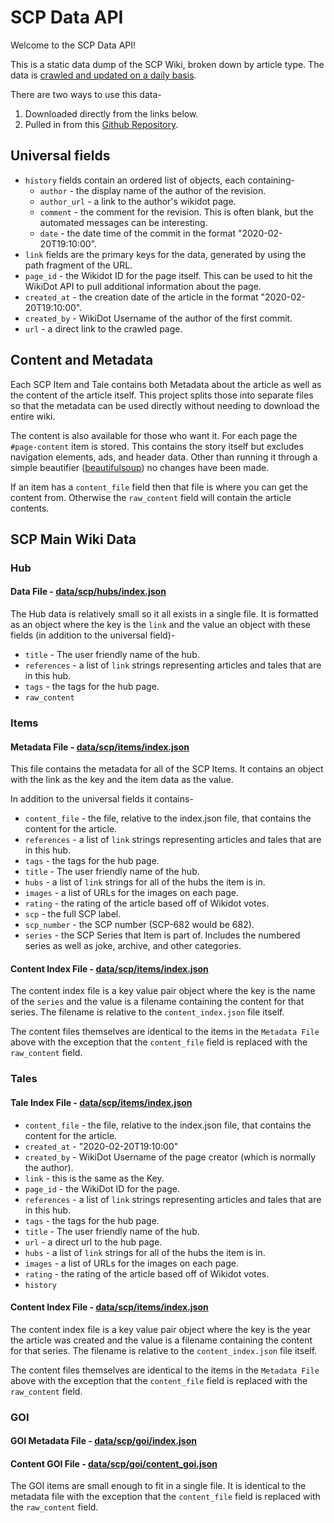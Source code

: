 # SCP Data API

Welcome to the SCP Data API!

This is a static data dump of the SCP Wiki, broken down by article type. The data is [crawled and updated on a daily basis](https://github.com/scp-data/scp-api/actions/workflows/scp-items.yml).

There are two ways to use this data-

1. Downloaded directly from the links below.
2. Pulled in from this [Github Repository](https://github.com/scp-data/scp-api).

## Universal fields

* `history` fields contain an ordered list of objects, each containing-
  * `author` - the display name of the author of the revision.
  * `author_url` - a link to the author's wikidot page.
  * `comment` - the comment for the revision. This is often blank, but the automated messages can be interesting.
  * `date` - the date time of the commit in the format "2020-02-20T19:10:00".
* `link` fields are the primary keys for the data, generated by using the path fragment of the URL.
* `page_id` - the Wikidot ID for the page itself. This can be used to hit the WikiDot API to pull additional information about the page.
* `created_at` - the creation date of the article in the format "2020-02-20T19:10:00".
* `created_by` - WikiDot Username of the author of the first commit.
* `url` - a direct link to the crawled page.

## Content and Metadata

Each SCP Item and Tale contains both Metadata about the article as well as the content of the article itself. This project splits those into separate files so that the metadata can be used directly without needing to download the entire wiki.

The content is also available for those who want it. For each page the `#page-content` item is stored. This contains the story itself but excludes navigation elements, ads, and header data. Other than running it through a simple beautifier ([beautifulsoup](https://beautiful-soup-4.readthedocs.io/en/latest/)) no changes have been made.

If an item has a `content_file` field then that file is where you can get the content from. Otherwise the `raw_content` field will contain the article contents.


## SCP Main Wiki Data

### Hub

#### Data File - [data/scp/hubs/index.json](./data/scp/hubs/index.json)

The Hub data is relatively small so it all exists in a single file. It is formatted as an object where the key is the `link` and the value an object with these fields (in addition to the universal field)-

* `title` - The user friendly name of the hub.
* `references` - a list of `link` strings representing articles and tales that are in this hub.
* `tags` - the tags for the hub page.
* `raw_content`

### Items

#### Metadata File - [data/scp/items/index.json](./data/scp/items/index.json)

This file contains the metadata for all of the SCP Items. It contains an object with the link as the key and the item data as the value.

In addition to the universal fields it contains-

* `content_file` - the file, relative to the index.json file, that contains the content for the article.
* `references` - a list of `link` strings representing articles and tales that are in this hub.
* `tags` - the tags for the hub page.
* `title` - The user friendly name of the hub.
* `hubs` - a list of `link` strings for all of the hubs the item is in.
* `images` - a list of URLs for the images on each page.
* `rating` - the rating of the article based off of Wikidot votes.
* `scp` - the full SCP label.
* `scp_number` - the SCP number (SCP-682 would be 682).
* `series` - the SCP Series that Item is part of. Includes the numbered series as well as joke, archive, and other categories.

#### Content Index File - [data/scp/items/index.json](./data/scp/items/content_index.json)

The content index file is a key value pair object where the key is the name of the `series` and the value is a filename containing the content for that series. The filename is relative to the `content_index.json` file itself.

The content files themselves are identical to the items in the `Metadata File` above with the exception that the `content_file` field is replaced with the `raw_content` field.


### Tales

#### Tale Index File - [data/scp/items/index.json](./data/scp/tales/index.json)

* `content_file` - the file, relative to the index.json file, that contains the content for the article.
* `created_at` - "2020-02-20T19:10:00"
* `created_by` - WikiDot Username of the page creator (which is normally the author).
* `link` - this is the same as the Key.
* `page_id` - the WikiDot ID for the page.
* `references` - a list of `link` strings representing articles and tales that are in this hub.
* `tags` - the tags for the hub page.
* `title` - The user friendly name of the hub.
* `url` - a direct url to the hub page.
* `hubs` - a list of `link` strings for all of the hubs the item is in.
* `images` - a list of URLs for the images on each page.
* `rating` - the rating of the article based off of Wikidot votes.
* `history`

#### Content Index File - [data/scp/items/index.json](./data/scp/tales/content_index.json)

The content index file is a key value pair object where the key is the year the article was created and the value is a filename containing the content for that series. The filename is relative to the `content_index.json` file itself.

The content files themselves are identical to the items in the `Metadata File` above with the exception that the `content_file` field is replaced with the `raw_content` field.



### GOI

#### GOI Metadata File - [data/scp/goi/index.json](./data/scp/goi/index.json)


#### Content GOI File - [data/scp/goi/content_goi.json](./data/scp/goi/content_goi.json)

The GOI items are small enough to fit in a single file. It is identical to the metadata file with the exception that the `content_file` field is replaced with the `raw_content` field.


<script defer data-domain="scp-data.tedivm.com" src="https://plausible.io/js/plausible.js"></script>
